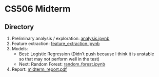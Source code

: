 # CS506 Midterm

## Directory
1. Preliminary analysis / exploration: [analysis.ipynb](analysis.ipynb)
2. Feature extraction: [feature_extraction.ipynb](feature_extraction.ipynb)
3. Models:
    * Best: Logistic Regression
        (Didn't push because I think it is unstable so that may not perform well in the test)
    * Next: Random Forest: [random_forest.ipynb](random_forest.ipynb)
4. Report: [midterm_report.pdf](midterm_report.pdf)